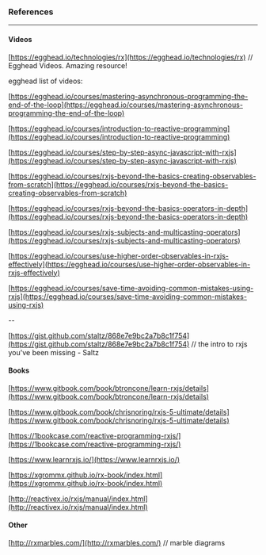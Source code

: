 ### References

---

#### Videos

[https://egghead.io/technologies/rx](https://egghead.io/technologies/rx)    // Egghead Videos. Amazing resource!

egghead list of videos:

[https://egghead.io/courses/mastering-asynchronous-programming-the-end-of-the-loop](https://egghead.io/courses/mastering-asynchronous-programming-the-end-of-the-loop)

[https://egghead.io/courses/introduction-to-reactive-programming](https://egghead.io/courses/introduction-to-reactive-programming)

[https://egghead.io/courses/step-by-step-async-javascript-with-rxjs](https://egghead.io/courses/step-by-step-async-javascript-with-rxjs)

[https://egghead.io/courses/rxjs-beyond-the-basics-creating-observables-from-scratch](https://egghead.io/courses/rxjs-beyond-the-basics-creating-observables-from-scratch)

[https://egghead.io/courses/rxjs-beyond-the-basics-operators-in-depth](https://egghead.io/courses/rxjs-beyond-the-basics-operators-in-depth)

[https://egghead.io/courses/rxjs-subjects-and-multicasting-operators](https://egghead.io/courses/rxjs-subjects-and-multicasting-operators)

[https://egghead.io/courses/use-higher-order-observables-in-rxjs-effectively](https://egghead.io/courses/use-higher-order-observables-in-rxjs-effectively)

[https://egghead.io/courses/save-time-avoiding-common-mistakes-using-rxjs](https://egghead.io/courses/save-time-avoiding-common-mistakes-using-rxjs)

--

[https://gist.github.com/staltz/868e7e9bc2a7b8c1f754](https://gist.github.com/staltz/868e7e9bc2a7b8c1f754)    // the intro to rxjs you've been missing - Saltz

#### Books

[https://www.gitbook.com/book/btroncone/learn-rxjs/details](https://www.gitbook.com/book/btroncone/learn-rxjs/details)

[https://www.gitbook.com/book/chrisnoring/rxjs-5-ultimate/details](https://www.gitbook.com/book/chrisnoring/rxjs-5-ultimate/details)

[https://1bookcase.com/reactive-programming-rxjs/](https://1bookcase.com/reactive-programming-rxjs/)

[https://www.learnrxjs.io/](https://www.learnrxjs.io/)

[https://xgrommx.github.io/rx-book/index.html](https://xgrommx.github.io/rx-book/index.html)

[http://reactivex.io/rxjs/manual/index.html](http://reactivex.io/rxjs/manual/index.html)

#### Other

[http://rxmarbles.com/](http://rxmarbles.com/)    // marble diagrams

